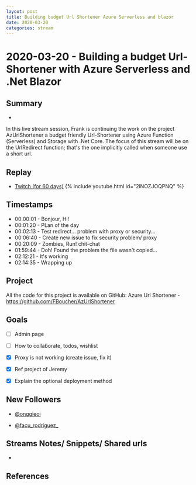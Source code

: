```yaml
---
layout: post
title: Building budget Url Shortener Azure Serverless and blazor
date: 2020-03-20
categories: stream
---
```



# 2020-03-20 - Building a budget Url-Shortener with Azure Serverless and .Net Blazor

## Summary
-

In this live stream session, Frank is continuing the work on the project AzUrlShortener a  budget friendly Url-Shortener using Azure Function (Serverless) and Storage with .Net Core. The focus of this stream will be on the UrlRedirect function; that's the one implicitly called when someone use a short url.

## Replay


- [Twitch (for 60 days)](https://www.twitch.tv/videos/571133220)
{% include youtube.html id="2iNOZJOQPNQ" %}
<br/><!--more-->


## Timestamps


- 00:00:01 - Bonjour, Hi!
- 00:01:20 - PLan of the day
- 00:02:13 - Test redirect... problem with proxy or security...
- 00:06:40 - Create new issue to fix security problem/ proxy
- 00:20:09 - Zombies, Run! chit-chat
- 01:59:44 - Doh! Found the problem the file wasn't copied...
- 02:12:21 - It's working
- 02:14:35 - Wrapping up

Project
-------

All the code for this project is available on GitHub: Azure Url Shortener - https://github.com/FBoucher/AzUrlShortener



Goals
-----

- [ ] Admin page
- [ ] How to collaborate, todos, wishlist
- [X] Proxy is not working (create issue, fix it)
- [X] Ref project of Jeremy
- [X] Explain the optional deployment method 



New Followers
-------------

- [@onggieoi](https://www.twitch.tv/onggieoi)

- [@facu_rodriguez_](https://www.twitch.tv/facu_rodriguez_)



Streams Notes/ Snippets/ Shared urls
-----------------------------------

- 


References
----------

